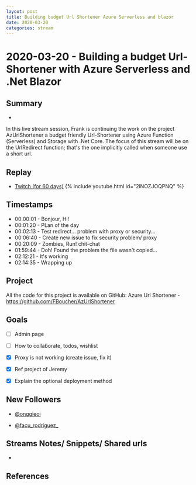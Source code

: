```yaml
---
layout: post
title: Building budget Url Shortener Azure Serverless and blazor
date: 2020-03-20
categories: stream
---
```



# 2020-03-20 - Building a budget Url-Shortener with Azure Serverless and .Net Blazor

## Summary
-

In this live stream session, Frank is continuing the work on the project AzUrlShortener a  budget friendly Url-Shortener using Azure Function (Serverless) and Storage with .Net Core. The focus of this stream will be on the UrlRedirect function; that's the one implicitly called when someone use a short url.

## Replay


- [Twitch (for 60 days)](https://www.twitch.tv/videos/571133220)
{% include youtube.html id="2iNOZJOQPNQ" %}
<br/><!--more-->


## Timestamps


- 00:00:01 - Bonjour, Hi!
- 00:01:20 - PLan of the day
- 00:02:13 - Test redirect... problem with proxy or security...
- 00:06:40 - Create new issue to fix security problem/ proxy
- 00:20:09 - Zombies, Run! chit-chat
- 01:59:44 - Doh! Found the problem the file wasn't copied...
- 02:12:21 - It's working
- 02:14:35 - Wrapping up

Project
-------

All the code for this project is available on GitHub: Azure Url Shortener - https://github.com/FBoucher/AzUrlShortener



Goals
-----

- [ ] Admin page
- [ ] How to collaborate, todos, wishlist
- [X] Proxy is not working (create issue, fix it)
- [X] Ref project of Jeremy
- [X] Explain the optional deployment method 



New Followers
-------------

- [@onggieoi](https://www.twitch.tv/onggieoi)

- [@facu_rodriguez_](https://www.twitch.tv/facu_rodriguez_)



Streams Notes/ Snippets/ Shared urls
-----------------------------------

- 


References
----------

